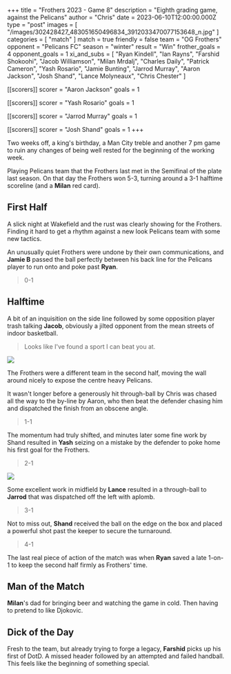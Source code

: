 +++
title = "Frothers 2023 - Game 8"
description = "Eighth grading game, against the Pelicans"
author = "Chris"
date = 2023-06-10T12:00:00.000Z
type = "post"
images = [
  "/images/302428427_483051650496834_3912033470077153648_n.jpg"
]
categories = [ "match" ]
match = true
friendly = false
team = "OG Frothers"
opponent = "Pelicans FC"
season = "winter"
result = "Win"
frother_goals = 4
opponent_goals = 1
xi_and_subs = [
  "Ryan Kindell",
  "Ian Rayns",
  "Farshid Shokoohi",
  "Jacob Williamson",
  "Milan Mrdalj",
  "Charles Daily",
  "Patrick Cameron",
  "Yash Rosario",
  "Jamie Bunting",
  "Jarrod Murray",
  "Aaron Jackson",
  "Josh Shand",
  "Lance Molyneaux",
  "Chris Chester"
]

[[scorers]]
scorer = "Aaron Jackson"
goals = 1

[[scorers]]
scorer = "Yash Rosario"
goals = 1

[[scorers]]
scorer = "Jarrod Murray"
goals = 1

[[scorers]]
scorer = "Josh Shand"
goals = 1
+++

Two weeks off, a king's birthday, a Man City treble and another 7 pm game to ruin any changes of being well rested for the beginning of the working week.

Playing Pelicans team that the Frothers last met in the Semifinal of the plate last season. On that day the Frothers won 5-3, turning around a 3-1 halftime scoreline (and a **Milan** red card).

## First Half

A slick night at Wakefield and the rust was clearly showing for the Frothers. Finding it hard to get a rhythm against a new look Pelicans team with some new tactics.

An unusually quiet Frothers were undone by their own communications, and **Jamie B** passed the ball perfectly between his back line for the Pelicans player to run onto and poke past **Ryan**.

> 0-1

## Halftime

A bit of an inquisition on the side line followed by some opposition player trash talking **Jacob**, obviously a jilted opponent from the mean streets of indoor basketball.

> Looks like I've found a sport I can beat you at.

![](https://media.giphy.com/media/T7W6nGRcSxwyI/giphy.gif)

The Frothers were a different team in the second half, moving the wall around nicely to expose the centre heavy Pelicans.

It wasn't longer before a generously hit through-ball by Chris was chased all the way to the by-line by Aaron, who then beat the defender chasing him and dispatched the finish from an obscene angle.

> 1-1

The momentum had truly shifted, and minutes later some fine work by Shand resulted in **Yash** seizing on a mistake by the defender to poke home his first goal for the Frothers.

> 2-1

![](https://media.giphy.com/media/sZgryGTcxRwk0/giphy.gif)

Some excellent work in midfield by **Lance** resulted in a through-ball to **Jarrod** that was dispatched off the left with aplomb.

> 3-1

Not to miss out, **Shand** received the ball on the edge on the box and placed a powerful shot past the keeper to secure the turnaround.

> 4-1

The last real piece of action of the match was when **Ryan** saved a late 1-on-1 to keep the second half firmly as Frothers' time.

## Man of the Match

**Milan**'s dad for bringing beer and watching the game in cold. Then having to pretend to like Djokovic.

## Dick of the Day

Fresh to the team, but already trying to forge a legacy, **Farshid** picks up his first of DotD. A missed header followed by an attempted and failed handball. This feels like the beginning of something special.
